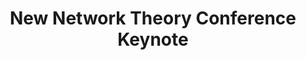 ---
dateStart: 2007-06-29
dateEnd:
title: "New Network Theory Conference Keynote"
venue: "New Network Theory Conference Keynote"
organizer: "Katy Börner"
credit:
city: Amsterdam
state:
country: The Netherlands
pdfLink:
venueImages:
---